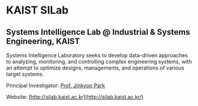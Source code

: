 # KAIST SILab
## Systems Intelligence Lab @ Industrial & Systems Engineering, KAIST



Systems Intelligence Laboratory seeks to develop data-driven approaches to analyzing, monitoring, and controlling complex engineering systems, with an attempt to optimize designs, managements, and operations of various target systems.

Principal Investigator: [Prof. Jinkyoo Park](http://silab.kaist.ac.kr/our-team/)

Website: [http://silab.kaist.ac.kr](http://silab.kaist.ac.kr/)